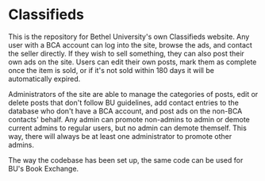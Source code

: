 # Classifieds

This is the repository for Bethel University's own Classifieds website. Any user with a BCA account can log into the
site, browse the ads, and contact the seller directly. If they wish to sell something, they can also post their own ads
on the site. Users can edit their own posts, mark them as complete once the item is sold, or if it's not sold within
180 days it will be automatically expired.

Administrators of the site are able to manage the categories of posts, edit or delete posts that don't follow BU
guidelines, add contact entries to the database who don't have a BCA account, and post ads on the non-BCA contacts'
behalf. Any admin can promote non-admins to admin or demote current admins to regular users, but no admin can demote
themself. This way, there will always be at least one administrator to promote other admins.

The way the codebase has been set up, the same code can be used for BU's Book Exchange.